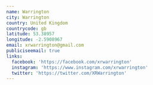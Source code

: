 ```yaml
---
name: Warrington
city: Warrington
country: United Kingdom
countrycode: gb
latitude: 53.38957
longitude: -2.5908967
email: xrwarrington@gmail.com
publiciseemail: true
links:
  facebook: 'https://facebook.com/xrwarrington'
  instagram: 'https://www.instagram.com/xrwarrington'
  twitter: 'https://twitter.com/XRWarrington'
---
```


